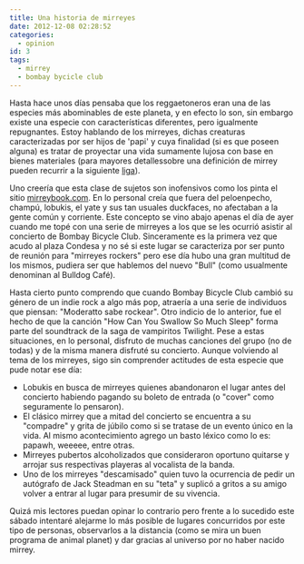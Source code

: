 ```yaml
---
title: Una historia de mirreyes
date: 2012-12-08 02:28:52
categories:
  - opinion
id: 3
tags:
  - mirrey
  - bombay bycicle club
---
```


Hasta hace unos días pensaba que los reggaetoneros eran una de las especies más abominables de este planeta, y en efecto lo son, sin embargo existe una especie con características diferentes, pero igualmente repugnantes. Estoy hablando de los mirreyes, dichas creaturas caracterizadas por ser hijos de 'papi' y cuya finalidad (si es que poseen alguna) es tratar de proyectar una vida sumamente lujosa con base en bienes materiales (para mayores detallessobre una definición de mirrey pueden recurrir a la siguiente [liga](http://mx.answers.yahoo.com/question/index?qid=20110516194344AAkAyep)).
<!-- more -->

Uno creería que esta clase de sujetos son inofensivos como los pinta el sitio [mirreybook.com](http://www.mirrreybook.com/ "Mirreybook"). En lo personal creía que fuera del peloenpecho, champú, lobukis, el yate y sus tan usuales duckfaces, no afectaban a la gente común y corriente. Este concepto se vino abajo apenas el día de ayer cuando me topé con una serie de mirreyes a los que se les ocurrió asistir al concierto de Bombay Bicycle Club. Sinceramente es la primera vez que acudo al plaza Condesa y no sé si este lugar se caracteriza por ser punto de reunión para "mirreyes rockers" pero ese día hubo una gran multitud de los mismos, pudiera ser que hablemos del nuevo "Bull" (como usualmente denominan al Bulldog Café).

Hasta cierto punto comprendo que cuando Bombay Bicycle Club cambió su género de un indie rock a algo más pop, atraería a una serie de individuos que piensan: "Moderatto sabe rockear". Otro indicio de lo anterior, fue el hecho de que la canción "How Can You Swallow So Much Sleep" forma parte del soundtrack de la saga de vampiritos Twilight. Pese a estas situaciones, en lo personal, disfruto de muchas canciones del grupo (no de todas) y de la misma manera disfruté su concierto. Aunque volviendo al tema de los mirreyes, sigo sin comprender actitudes de esta especie que pude notar ese día:

*   Lobukis en busca de mirreyes quienes abandonaron el lugar antes del concierto habiendo pagando su boleto de entrada (o "cover" como seguramente lo pensaron).
*   El clásico mirrey que a mitad del concierto se encuentra a su "compadre" y grita de júbilo como si se tratase de un evento único en la vida. Al mismo acontecimiento agrego un basto léxico como lo es: papawh, weeeee, entre otras.
*   Mirreyes pubertos alcoholizados que consideraron oportuno quitarse y arrojar sus respectivas playeras al vocalista de la banda.
*   Uno de los mirreyes "descamisado" quien tuvo la ocurrencia de pedir un autógrafo de Jack Steadman en su "teta" y suplicó a gritos a su amigo volver a entrar al lugar para presumir de su vivencia.

Quizá mis lectores puedan opinar lo contrario pero frente a lo sucedido este sábado intentaré alejarme lo más posible de lugares concurridos por este tipo de personas, observarlos a la distancia (como se mira un buen programa de animal planet) y dar gracias al universo por no haber nacido mirrey.